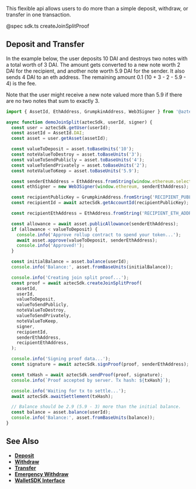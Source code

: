 This flexible api allows users to do more than a simple deposit, withdraw, or transfer in one transaction.

@spec sdk.ts createJoinSplitProof

## Deposit and Transfer

In the example below, the user deposits 10 DAI and destroys two notes with a total worth of 3 DAI. The amount gets converted to a new note worth 2 DAI for the recipient, and another note worth 5.9 DAI for the sender. It also sends 4 DAI to an eth address. The remaining amount 0.1 (10 + 3 - 2 - 5.9 - 4) is the fee.

Note that the user might receive a new note valued more than 5.9 if there are no two notes that sum to exactly 3.

```js
import { AssetId, EthAddress, GrumpkinAddress, Web3Signer } from '@aztec/sdk';

async function demoJoinSplit(aztecSdk, userId, signer) {
  const user = aztecSdk.getUser(userId);
  const assetId = AssetId.DAI;
  const asset = user.getAsset(assetId);

  const valueToDeposit = asset.toBaseUnits('10');
  const noteValueToDestroy = asset.toBaseUnits('3');
  const valueToSendPublicly = asset.toBaseUnits('4');
  const valueToSendPrivately = asset.toBaseUnits('2');
  const noteValueToKeep = asset.toBaseUnits('5.9');

  const senderEthAddress = EthAddress.fromString(window.ethereum.selectedAddress);
  const ethSigner = new Web3Signer(window.ethereum, senderEthAddress);

  const recipientPublicKey = GrumpkinAddress.fromString('RECIPIENT_PUBLIC_KEY');
  const recipientId = await aztecSdk.getAccountId(recipientPublicKey);

  const recipientEthAddress = EthAddress.fromString('RECIPIENT_ETH_ADDRESS');

  const allowance = await asset.publicAllowance(senderEthAddress);
  if (allowance < valueToDeposit) {
    console.info('Approve rollup contract to spend your token...');
    await asset.approve(valueToDeposit, senderEthAddress);
    console.info('Approved!');
  }

  const initialBalance = asset.balance(userId);
  console.info('Balance:', asset.fromBaseUnits(initialBalance));

  console.info('Creating join split proof...');
  const proof = await aztecSdk.createJoinSplitProof(
    assetId,
    userId,
    valueToDeposit,
    valueToSendPublicly,
    noteValueToDestroy,
    valueToSendPrivately,
    noteValueToKeep,
    signer,
    recipientId,
    senderEthAddress,
    recipientEthAddress,
  );

  console.info('Signing proof data...');
  const signature = await aztecSdk.signProof(proof, senderEthAddress);

  const txHash = await aztecSdk.sendProof(proof, signature);
  console.info(`Proof accepted by server. Tx hash: ${txHash}`);

  console.info('Waiting for tx to settle...');
  await aztecSdk.awaitSettlement(txHash);

  // Balance should be 2.9 (5.9 - 3) more than the initial balance.
  const balance = asset.balance(userId);
  console.info('Balance:', asset.fromBaseUnits(balance));
}
```

## See Also

- **[Deposit](/#/zkAssets/createDepositProof)**
- **[Withdraw](/#/zkAssets/createWithdrawProof)**
- **[Transfer](/#/zkAssets/createTransferProof)**
- **[Emergency Withdraw](/#/zkAssets/emergencyWithdraw)**
- **[WalletSDK Interface](/#/Types/WalletSdk)**
